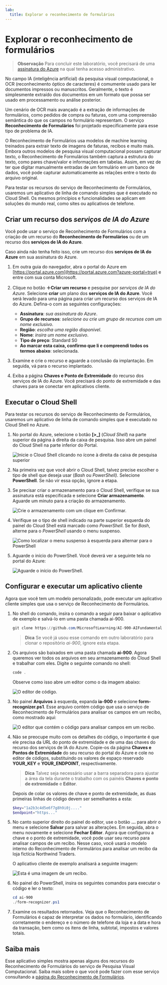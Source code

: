 ```yaml
---
lab:
  title: Explorar o reconhecimento de formulários
---
```


# Explorar o reconhecimento de formulários

> **Observação** Para concluir este laboratório, você precisará de uma [assinatura do Azure](https://azure.microsoft.com/free?azure-portal=true) na qual tenha acesso administrativo.

No campo IA (inteligência artificial) da pesquisa visual computacional, o OCR (reconhecimento óptico de caracteres) é comumente usado para ler documentos impressos ou manuscritos. Geralmente, o texto é simplesmente extraído dos documentos em um formato que possa ser usado em processamento ou análise posterior.

Um cenário de OCR mais avançado é a extração de informações de formulários, como pedidos de compra ou faturas, com uma compreensão semântica do que os campos no formulário representam. O serviço **Reconhecimento de Formulários** foi projetado especificamente para esse tipo de problema de IA.

O Reconhecimento de Formulários usa modelos de machine learning treinados para extrair texto de imagens de faturas, recibos e muito mais. Embora outros modelos de pesquisa visual computacional possam capturar texto, o Reconhecimento de Formulários também captura a estrutura do texto, como pares chave/valor e informações em tabelas. Assim, em vez de ter que digitar manualmente entradas de um formulário em um banco de dados, você pode capturar automaticamente as relações entre o texto do arquivo original. 

Para testar os recursos do serviço de Reconhecimento de Formulários, usaremos um aplicativo de linha de comando simples que é executado no Cloud Shell. Os mesmos princípios e funcionalidades se aplicam em soluções do mundo real, como sites ou aplicativos de telefone.

## Criar um recurso dos *serviços de IA do Azure*

Você pode usar o serviço de Reconhecimento de Formulários com a criação de um recurso do **Reconhecimento de Formulários** ou de um recurso dos **serviços de IA do Azure**.

Caso ainda não tenha feito isso, crie um recurso dos **serviços de IA do Azure** em sua assinatura do Azure.

1. Em outra guia do navegador, abra o portal do Azure em [https://portal.azure.com](https://portal.azure.com?azure-portal=true) e entre com sua conta Microsoft.

1. Clique no botão **&#65291;Criar um recurso** e pesquise por *serviços de IA do Azure*. Selecione **criar** um plano dos **serviços de IA do Azure**. Você será levado para uma página para criar um recurso dos serviços de IA do Azure. Defina-o com as seguintes configurações:
    - **Assinatura**: *sua assinatura do Azure*.
    - **Grupo de recursos**: *selecione ou crie um grupo de recursos com um nome exclusivo*.
    - **Região**: *escolha uma região disponível*.
    - **Nome**: *insira um nome exclusivo*.
    - **Tipo de preço**: Standard S0
    - **Ao marcar esta caixa, confirmo que li e compreendi todos os termos abaixo**: selecionada.

1. Examine e crie o recurso e aguarde a conclusão da implantação. Em seguida, vá para o recurso implantado.

1. Exiba a página **Chaves e Ponto de Extremidade** do recurso dos serviços de IA do Azure. Você precisará do ponto de extremidade e das chaves para se conectar em aplicativos cliente.

## Executar o Cloud Shell

Para testar os recursos do serviço de Reconhecimento de Formulários, usaremos um aplicativo de linha de comando simples que é executado no Cloud Shell no Azure. 

1. No portal do Azure, selecione o botão **[>_]** (*Cloud Shell*) na parte superior da página à direita da caixa de pesquisa. Isso abre um painel do Cloud Shell na parte inferior do Portal. 

    ![Inicie o Cloud Shell clicando no ícone à direita da caixa de pesquisa superior](media/analyze-receipts/powershell-portal-guide-1.png)

1. Na primeira vez que você abrir o Cloud Shell, talvez precise escolher o tipo de shell que deseja usar (*Bash* ou *PowerShell).* Selecione **PowerShell**. Se não vir essa opção, ignore a etapa.  

1. Se precisar criar o armazenamento para o Cloud Shell, verifique se sua assinatura está especificada e selecione **Criar armazenamento**. Aguarde um minuto para a criação do armazenamento.

    ![Crie o armazenamento com um clique em Confirmar.](media/analyze-receipts/powershell-portal-guide-2.png)

1. Verifique se o tipo de shell indicado na parte superior esquerda do painel do Cloud Shell está marcado como *PowerShell*. Se for *Bash*, alterne para o *PowerShell* usando o menu suspenso.

    ![Como localizar o menu suspenso à esquerda para alternar para o PowerShell](media/analyze-receipts/powershell-portal-guide-3.png) 

1. Aguarde o início do PowerShell. Você deverá ver a seguinte tela no portal do Azure:  

    ![Aguarde o início do PowerShell.](media/analyze-receipts/powershell-prompt.png) 

## Configurar e executar um aplicativo cliente

Agora que você tem um modelo personalizado, pode executar um aplicativo cliente simples que usa o serviço de Reconhecimento de Formulários.

1. No shell do comando, insira o comando a seguir para baixar o aplicativo de exemplo e salvá-lo em uma pasta chamada ai-900.

    ```PowerShell
    git clone https://github.com/MicrosoftLearning/AI-900-AIFundamentals ai-900
    ```

    >**Dica** Se você já usou esse comando em outro laboratório para clonar o repositório *ai-900*, ignore esta etapa.

1. Os arquivos são baixados em uma pasta chamada **ai-900**. Agora queremos ver todos os arquivos em seu armazenamento do Cloud Shell e trabalhar com eles. Digite o seguinte comando no shell:

    ```PowerShell
    code .
    ```

    Observe como isso abre um editor como o da imagem abaixo: 

    ![O editor de código.](media/analyze-receipts/powershell-portal-guide-4.png)

1. No painel **Arquivos** à esquerda, expanda **ia-900** e selecione **form-recognizer.ps1**. Esse arquivo contém código que usa o serviço de Reconhecimento de Formulários para analisar os campos em um recibo, como mostrado aqui:

    ![O editor que contém o código para analisar campos em um recibo.](media/analyze-receipts/recognize-receipt-code.png)

1. Não se preocupe muito com os detalhes do código, o importante é que ele precisa da URL do ponto de extremidade e de uma das chaves do recurso dos serviços de IA do Azure. Copie-os da página **Chaves e Pontos de Extremidade** do seu recurso do portal do Azure e cole no editor de códigos, substituindo os valores de espaço reservado **YOUR_KEY** e **YOUR_ENDPOINT**, respectivamente.

    > **Dica** Talvez seja necessário usar a barra separadora para ajustar a área da tela durante o trabalho com os painéis **Chaves e ponto de extremidade** e **Editor**.

    Depois de colar os valores de chave e ponto de extremidade, as duas primeiras linhas de código devem ser semelhantes a esta:

    ```PowerShell
    $key="1a2b3c4d5e6f7g8h9i0j...."    
    $endpoint="https..."
    ```

1. No canto superior direito do painel do editor, use o botão **…** para abrir o menu e selecione **Salvar** para salvar as alterações. Em seguida, abra o menu novamente e selecione **Fechar Editor**. Agora que configurou a chave e o ponto de extremidade, você pode usar seu recurso para analisar campos de um recibo. Nesse caso, você usará o modelo interno do Reconhecimento de Formulários para analisar um recibo da loja fictícia Northwind Traders.

    O aplicativo cliente de exemplo analisará a seguinte imagem:

    ![Esta é uma imagem de um recibo.](media/analyze-receipts/receipt.jpg)

1. No painel do PowerShell, insira os seguintes comandos para executar o código e ler o texto:

    ```PowerShell
    cd ai-900
    ./form-recognizer.ps1
    ```

1. Examine os resultados retornados. Veja que o Reconhecimento de Formulários é capaz de interpretar os dados no formulário, identificando corretamente o endereço e o número de telefone da loja e a data e hora da transação, bem como os itens de linha, subtotal, impostos e valores totais.

## Saiba mais

Esse aplicativo simples mostra apenas alguns dos recursos do Reconhecimento de Formulários do serviço de Pesquisa Visual Computacional. Saiba mais sobre o que você pode fazer com esse serviço consultando a [página do Reconhecimento de Formulários](https://docs.microsoft.com/azure/applied-ai-services/form-recognizer/overview).

